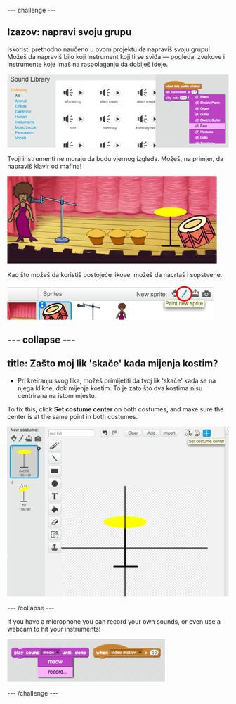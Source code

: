 \--- challenge \---

## Izazov: napravi svoju grupu

Iskoristi prethodno naučeno u ovom projektu da napraviš svoju grupu! Možeš da napraviš bilo koji instrument koji ti se sviđa — pogledaj zvukove i instrumente koje imaš na raspolaganju da dobiješ ideje.

![screenshot](images/band-ideas.png)

Tvoji instrumenti ne moraju da budu vjernog izgleda. Možeš, na primjer, da napraviš klavir od mafina!

![screenshot](images/band-piano.png)

Kao što možeš da koristiš postojeće likove, možeš da nacrtaš i sopstvene.

![screenshot](images/band-draw.png)

## \--- collapse \---

## title: Zašto moj lik 'skače' kada mijenja kostim?

+ Pri kreiranju svog lika, možeš primijetiti da tvoj lik 'skače' kada se na njega klikne, dok mijenja kostim. To je zato što dva kostima nisu centrirana na istom mjestu.

To fix this, click **Set costume center** on both costumes, and make sure the center is at the same point in both costumes.

![screenshot](images/band-center.png)

\--- /collapse \---

If you have a microphone you can record your own sounds, or even use a webcam to hit your instruments!

![screenshot](images/band-io.png)

\--- /challenge \---